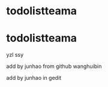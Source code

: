 # todolistteama
# todolistteama

yzl ssy

add by junhao from github
wanghuibin

add by junhao in gedit

